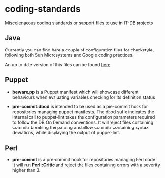# coding-standards
Miscelenaeous coding standards or support files to use in IT-DB projects

## Java
Currently you can find here a couple of configuration files for checkstyle,
following both Sun Microsystems and Google coding practices.

An up to date version of this files can be found 
[here](https://github.com/checkstyle/checkstyle/blob/master/src/main/resources/sun_checks.xml)

## Puppet

* **beware.pp** is a Puppet manifest which will showcase different behaviours
when evaluating variables checking for its definition status

* **pre-commit.dbod** is intended to be used as a pre-commit hook for repositories
managing puppet manifests. The dbod sufix indicates the internal call to 
puppet-lint takes the configuration parameters required to follow the DB On Demand
conventions. It will reject files containing commits breaking the parsing and
allow commits containing syntax deviations, while displaying the output of 
puppet-lint.

## Perl

* **pre-commit** is a pre-commit hook for repositories managing Perl code. 
It will run **Perl::Critic** and reject the files containing errors with a 
severity higher than 3.
